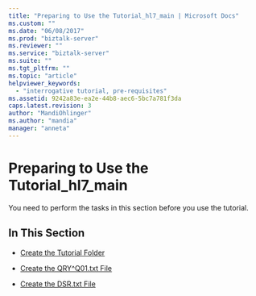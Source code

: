 ```yaml
---
title: "Preparing to Use the Tutorial_hl7_main | Microsoft Docs"
ms.custom: ""
ms.date: "06/08/2017"
ms.prod: "biztalk-server"
ms.reviewer: ""
ms.service: "biztalk-server"
ms.suite: ""
ms.tgt_pltfrm: ""
ms.topic: "article"
helpviewer_keywords: 
  - "interrogative tutorial, pre-requisites"
ms.assetid: 9242a83e-ea2e-44b8-aec6-5bc7a781f3da
caps.latest.revision: 3
author: "MandiOhlinger"
ms.author: "mandia"
manager: "anneta"
---
```

# Preparing to Use the Tutorial_hl7_main
You need to perform the tasks in this section before you use the tutorial.  
  
## In This Section  
  
-   [Create the Tutorial Folder](../../adapters-and-accelerators/accelerator-hl7/create-the-tutorial-folder.md)  
  
-   [Create the QRY^Q01.txt File](../../adapters-and-accelerators/accelerator-hl7/create-the-qry-q01-txt-file.md)  
  
-   [Create the DSR.txt File](../../adapters-and-accelerators/accelerator-hl7/create-the-dsr-txt-file.md)